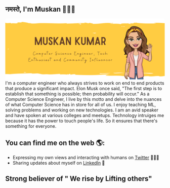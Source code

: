 ## नमस्ते, I'm Muskan  👩🏼‍💻
<img src= "https://github.com/muskanvk/Muskanvk/blob/master/intro3.png">
I'm a computer engineer who always strives to work on end to end products that produce a significant impact. Elon Musk once said, "The first step is to establish that something is possible; then probability will occur." As a  Computer Science Engineer, I live by this motto and delve into the nuances of what Computer Science has in store for all of us. I enjoy teaching ML, solving problems and working on new technologies. I am an avid speaker and have spoken at various colleges and meetups. Technology intruiges me because it has the power to touch people's life. So it ensures that there's something for everyone. 

## You can find me on the web 🌎:
- Expressing my own views and interacting with humans on <a href="https://twitter.com/muskanvkk"> Twitter</a> 💭✍🏾
- Sharing updates about myself on <a href="https://www.linkedin.com/in/muskanvk/">LinkedIn</a> 📖

## Strong believer of " We rise by Lifting others"

<!--
**muskanvk/Muskanvk** is a ✨ _special_ ✨ repository because its `README.md` (this file) appears on your GitHub profile.

Here are some ideas to get you started:

- 🔭 I’m currently working on ...
- 🌱 I’m currently learning ...
- 👯 I’m looking to collaborate on ...
- 🤔 I’m looking for help with ...
- 💬 Ask me about ...
- 📫 How to reach me: ...
- 😄 Pronouns: ...
- ⚡ Fun fact: ...
-->
